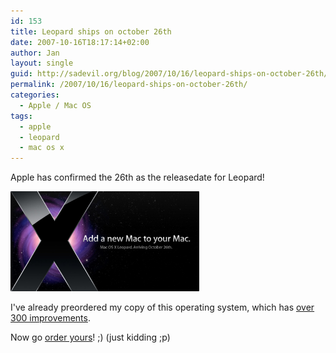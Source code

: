 ```yaml
---
id: 153
title: Leopard ships on october 26th
date: 2007-10-16T18:17:14+02:00
author: Jan
layout: single
guid: http://sadevil.org/blog/2007/10/16/leopard-ships-on-october-26th/
permalink: /2007/10/16/leopard-ships-on-october-26th/
categories:
  - Apple / Mac OS
tags:
  - apple
  - leopard
  - mac os x
---
```

Apple has confirmed the 26th as the releasedate for Leopard!

<a href="http://www.apple.com/macosx/" target="_blank"><img title="Mac OS X - Arriving 26th!" src="/assets/images/2007/10/leopard-arriving-1026-hero-20071016.jpg" alt="Mac OS X - Arriving 26th!" width="60%" /></a>

I've already preordered my copy of this operating system, which has <a href="http://www.apple.com/macosx/features/300.html" target="_blank">over 300 improvements</a>.

Now go <a href="http://store.apple.com/Catalog/US/Images/intlstoreroutingpage.html?cid=AOSA10000022132" target="_blank">order yours</a>! ;) (just kidding ;p)